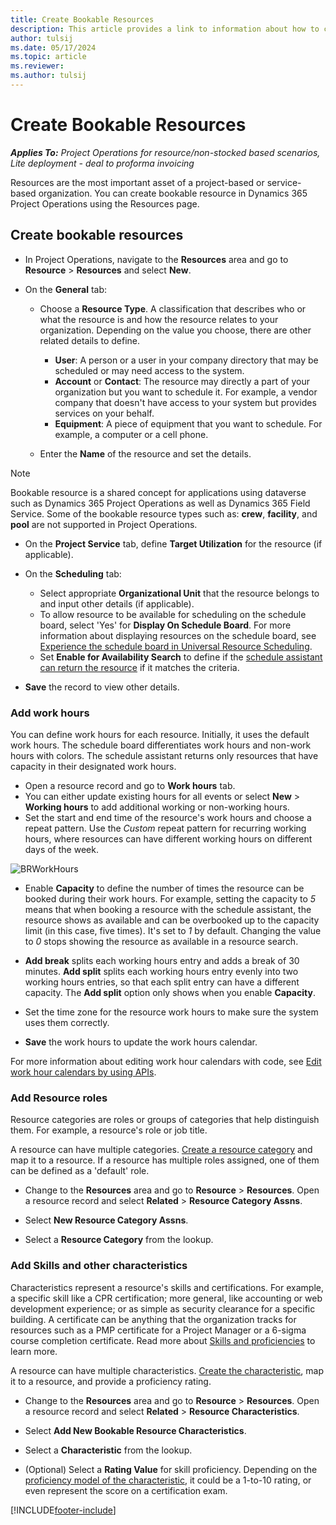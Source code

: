 ```yaml
---
title: Create Bookable Resources
description: This article provides a link to information about how to create bookable resources.
author: tulsij
ms.date: 05/17/2024
ms.topic: article
ms.reviewer: 
ms.author: tulsij
---
```


# Create Bookable Resources

_**Applies To:** Project Operations for resource/non-stocked based scenarios, Lite deployment - deal to proforma invoicing_

Resources are the most important asset of a project-based or service-based organization. You can create bookable resource in Dynamics 365 Project Operations using the Resources page. 

## Create  bookable resources
  
- In Project Operations, navigate to the **Resources** area and go to **Resource** > **Resources** and select **New**.

- On the **General** tab:

   - Choose a **Resource Type**. A classification that describes who or what the resource is and how the resource relates to your organization. Depending on the value you choose, there are other related details to define.
        - **User**: A person or a user in your company directory that may be scheduled or may need access to the system. 
       - **Account** or **Contact**: The resource may directly a part of your organization but you want to schedule it. For example, a vendor company that doesn't have access to your system but provides services on your behalf.
       - **Equipment**: A piece of equipment that you want to schedule. For example, a computer or a cell phone.

   - Enter the **Name** of the resource and set the details.
 > [!NOTE]
 > Bookable resource is a shared concept for applications using dataverse such as Dynamics 365 Project Operations as well as Dynamics 365 Field Service.  Some of the bookable resource types such as: **crew**, **facility**, and **pool** are not supported in Project Operations.  
- On the **Project Service** tab, define **Target Utilization** for the resource (if applicable). 
  
- On the **Scheduling** tab:
   - Select appropriate **Organizational Unit** that the resource belongs to and input other details (if applicable).
   - To allow resource to be available for scheduling on the schedule board, select 'Yes' for **Display On Schedule Board**. For more information about displaying resources on the schedule board, see [Experience the schedule board in Universal Resource Scheduling](../common-scheduler/use-schedule-board.md).
   - Set **Enable for Availability Search** to define if the [schedule assistant can return the resource](../common-scheduler/schedule-assistant.md) if it matches the criteria.
   
 - **Save** the record to view other details.

### Add work hours  

You can define work hours for each resource. Initially, it uses the default work hours. The schedule board differentiates work hours and non-work hours with colors. The schedule assistant returns only resources that have capacity in their designated work hours.

-  Open a resource record and go to **Work hours** tab.
-  You can either update existing hours for all events or select **New** > **Working hours** to add additional working or non-working hours.
-  Set the start and end time of the resource's work hours and choose a repeat pattern. Use the *Custom* repeat pattern for recurring working hours, where resources can have different working hours on different days of the week.

  ![BRWorkHours](https://github.com/MicrosoftDocs/dynamics-365-project-operations-pr/assets/129548753/3bab895e-a229-473b-943a-2303e9d65bb3)


- Enable **Capacity** to define the number of times the resource can be booked during their work hours. For example, setting the capacity to *5* means that when booking a resource with the schedule assistant, the resource shows as available and can be overbooked up to the capacity limit (in this case, five times). It's set to *1* by default. Changing the value to *0* stops showing the resource as available in a resource search.

- **Add break** splits each working hours entry and adds a break of 30 minutes. **Add split** splits each working hours entry evenly into two working hours entries, so that each split entry can have a different capacity. The **Add split** option only shows when you enable **Capacity**.

- Set the time zone for the resource work hours to make sure the system uses them correctly.

- **Save** the work hours to update the work hours calendar.

For more information about editing work hour calendars with code, see [Edit work hour calendars by using APIs](field-service-work-hours-calendar-api.md).

### Add Resource roles 
Resource categories are roles or groups of categories that help distinguish them. For example, a resource's role or job title.

A resource can have multiple categories. [Create a resource category](set-up-bookable-resource-categories.md) and map it to a resource. If a resource has multiple roles assigned, one of them can be defined as a 'default' role. 

- Change to the **Resources** area and go to **Resource** > **Resources**. Open a resource record and select **Related** > **Resource Category Assns**.
  
- Select **New Resource Category Assns**.
  
- Select a **Resource Category** from the lookup.

### Add Skills and other characteristics

Characteristics represent a resource's skills and certifications. For example, a specific skill like a CPR certification; more general, like accounting or web development experience; or as simple as security clearance for a specific building. A certificate can be anything that the organization tracks for resources such as a PMP certificate for a Project Manager or a 6-sigma course completion certificate. Read more about [Skills and proficiencies](/project-operations/resource-management/define-skills-proficiencies.md) to learn more.

A resource can have multiple characteristics. [Create the characteristic](set-up-characteristics.md), map it to a resource, and provide a proficiency rating.
  
- Change to the **Resources** area and go to **Resource** > **Resources**. Open a resource record and select **Related** > **Resource Characteristics**.  
  
- Select **Add New Bookable Resource Characteristics**.  
  
- Select a **Characteristic** from the lookup.

- (Optional) Select a **Rating Value** for skill proficiency. Depending on the [proficiency model of the characteristic](set-up-characteristics.md#create-a-proficiency-model), it could be a 1-to-10 rating, or even represent the score on a certification exam.


[!INCLUDE[footer-include](../includes/footer-banner.md)]
